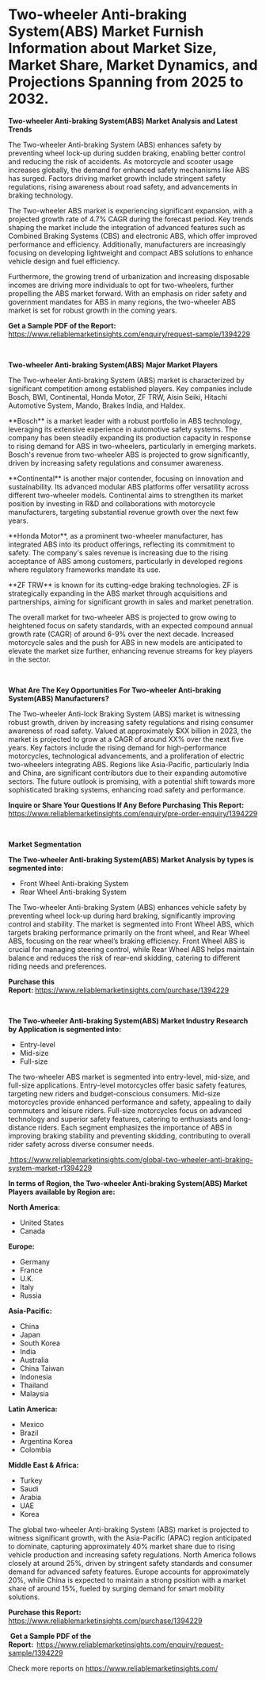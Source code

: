 <p><h1>Two-wheeler Anti-braking System(ABS) Market Furnish Information about Market Size, Market Share, Market Dynamics, and Projections Spanning from 2025 to 2032.</h1></p><p><strong>Two-wheeler Anti-braking System(ABS) Market Analysis and Latest Trends</strong></p>
<p><p>The Two-wheeler Anti-braking System (ABS) enhances safety by preventing wheel lock-up during sudden braking, enabling better control and reducing the risk of accidents. As motorcycle and scooter usage increases globally, the demand for enhanced safety mechanisms like ABS has surged. Factors driving market growth include stringent safety regulations, rising awareness about road safety, and advancements in braking technology.</p><p>The Two-wheeler ABS market is experiencing significant expansion, with a projected growth rate of 4.7% CAGR during the forecast period. Key trends shaping the market include the integration of advanced features such as Combined Braking Systems (CBS) and electronic ABS, which offer improved performance and efficiency. Additionally, manufacturers are increasingly focusing on developing lightweight and compact ABS solutions to enhance vehicle design and fuel efficiency. </p><p>Furthermore, the growing trend of urbanization and increasing disposable incomes are driving more individuals to opt for two-wheelers, further propelling the ABS market forward. With an emphasis on rider safety and government mandates for ABS in many regions, the two-wheeler ABS market is set for robust growth in the coming years.</p></p>
<p><strong>Get a Sample PDF of the Report:&nbsp;</strong> <a href="https://www.reliablemarketinsights.com/enquiry/request-sample/1394229?utm_campaign=3540&utm_medium=2&utm_source=Github&utm_content=ia&utm_term=22032025&utm_id=two-wheeler-anti-braking-systemabs">https://www.reliablemarketinsights.com/enquiry/request-sample/1394229</a></p>
<p>&nbsp;</p>
<p><strong>Two-wheeler Anti-braking System(ABS) Major Market Players</strong></p>
<p><p>The Two-wheeler Anti-braking System (ABS) market is characterized by significant competition among established players. Key companies include Bosch, BWI, Continental, Honda Motor, ZF TRW, Aisin Seiki, Hitachi Automotive System, Mando, Brakes India, and Haldex. </p><p>**Bosch** is a market leader with a robust portfolio in ABS technology, leveraging its extensive experience in automotive safety systems. The company has been steadily expanding its production capacity in response to rising demand for ABS in two-wheelers, particularly in emerging markets. Bosch's revenue from two-wheeler ABS is projected to grow significantly, driven by increasing safety regulations and consumer awareness.</p><p>**Continental** is another major contender, focusing on innovation and sustainability. Its advanced modular ABS platforms offer versatility across different two-wheeler models. Continental aims to strengthen its market position by investing in R&D and collaborations with motorcycle manufacturers, targeting substantial revenue growth over the next few years.</p><p>**Honda Motor**, as a prominent two-wheeler manufacturer, has integrated ABS into its product offerings, reflecting its commitment to safety. The company's sales revenue is increasing due to the rising acceptance of ABS among customers, particularly in developed regions where regulatory frameworks mandate its use.</p><p>**ZF TRW** is known for its cutting-edge braking technologies. ZF is strategically expanding in the ABS market through acquisitions and partnerships, aiming for significant growth in sales and market penetration.</p><p>The overall market for two-wheeler ABS is projected to grow owing to heightened focus on safety standards, with an expected compound annual growth rate (CAGR) of around 6-9% over the next decade. Increased motorcycle sales and the push for ABS in new models are anticipated to elevate the market size further, enhancing revenue streams for key players in the sector.</p></p>
<p>&nbsp;</p>
<p><strong>What Are The Key Opportunities For Two-wheeler Anti-braking System(ABS) Manufacturers?</strong></p>
<p><p>The Two-wheeler Anti-lock Braking System (ABS) market is witnessing robust growth, driven by increasing safety regulations and rising consumer awareness of road safety. Valued at approximately $XX billion in 2023, the market is projected to grow at a CAGR of around XX% over the next five years. Key factors include the rising demand for high-performance motorcycles, technological advancements, and a proliferation of electric two-wheelers integrating ABS. Regions like Asia-Pacific, particularly India and China, are significant contributors due to their expanding automotive sectors. The future outlook is promising, with a potential shift towards more sophisticated braking systems, enhancing road safety and performance.</p></p>
<p><strong>Inquire or Share Your Questions If Any Before Purchasing This Report:</strong> <a href="https://www.reliablemarketinsights.com/enquiry/pre-order-enquiry/1394229?utm_campaign=3540&utm_medium=2&utm_source=Github&utm_content=ia&utm_term=22032025&utm_id=two-wheeler-anti-braking-systemabs">https://www.reliablemarketinsights.com/enquiry/pre-order-enquiry/1394229</a></p>
<p>&nbsp;</p>
<p><strong>Market Segmentation</strong></p>
<p><strong>The Two-wheeler Anti-braking System(ABS) Market Analysis by types is segmented into:</strong></p>
<p><ul><li>Front Wheel Anti-braking System</li><li>Rear Wheel Anti-braking System</li></ul></p>
<p><p>The Two-wheeler Anti-braking System (ABS) enhances vehicle safety by preventing wheel lock-up during hard braking, significantly improving control and stability. The market is segmented into Front Wheel ABS, which targets braking performance primarily on the front wheel, and Rear Wheel ABS, focusing on the rear wheel’s braking efficiency. Front Wheel ABS is crucial for managing steering control, while Rear Wheel ABS helps maintain balance and reduces the risk of rear-end skidding, catering to different riding needs and preferences.</p></p>
<p><strong>Purchase this Report:&nbsp;</strong><a href="https://www.reliablemarketinsights.com/purchase/1394229?utm_campaign=3540&utm_medium=2&utm_source=Github&utm_content=ia&utm_term=22032025&utm_id=two-wheeler-anti-braking-systemabs">https://www.reliablemarketinsights.com/purchase/1394229</a></p>
<p>&nbsp;</p>
<p><strong>The Two-wheeler Anti-braking System(ABS) Market Industry Research by Application is segmented into:</strong></p>
<p><ul><li>Entry-level</li><li>Mid-size</li><li>Full-size</li></ul></p>
<p><p>The two-wheeler ABS market is segmented into entry-level, mid-size, and full-size applications. Entry-level motorcycles offer basic safety features, targeting new riders and budget-conscious consumers. Mid-size motorcycles provide enhanced performance and safety, appealing to daily commuters and leisure riders. Full-size motorcycles focus on advanced technology and superior safety features, catering to enthusiasts and long-distance riders. Each segment emphasizes the importance of ABS in improving braking stability and preventing skidding, contributing to overall rider safety across diverse consumer needs.</p></p>
<p><a href="https://www.reliablemarketinsights.com/global-two-wheeler-anti-braking-system-market-r1394229?utm_campaign=3540&utm_medium=2&utm_source=Github&utm_content=ia&utm_term=22032025&utm_id=two-wheeler-anti-braking-systemabs">&nbsp;https://www.reliablemarketinsights.com/global-two-wheeler-anti-braking-system-market-r1394229</a></p>
<p><strong>In terms of Region, the Two-wheeler Anti-braking System(ABS) Market Players available by Region are:</strong></p>
<p>
    <p> <strong> North America: </strong>
        <ul>
            <li>United States</li>
            <li>Canada</li>
        </ul>
        </p> 
    <p> <strong> Europe: </strong>
        <ul>
            <li>Germany</li>
            <li>France</li>
            <li>U.K.</li>
            <li>Italy</li>
            <li>Russia</li>
        </ul>
        </p> 
    <p> <strong> Asia-Pacific: </strong>
        <ul>
            <li>China</li>
            <li>Japan</li>
            <li>South Korea</li>
            <li>India</li>
            <li>Australia</li>
            <li>China Taiwan</li>
            <li>Indonesia</li>
            <li>Thailand</li>
            <li>Malaysia</li>
        </ul>
        </p> 
    <p> <strong> Latin America: </strong>
        <ul>
            <li>Mexico</li>
            <li>Brazil</li>
            <li>Argentina Korea</li>
            <li>Colombia</li>
        </ul>
        </p> 
    <p> <strong> Middle East & Africa: </strong>
        <ul>
            <li>Turkey</li>
            <li>Saudi</li>
            <li>Arabia</li>
            <li>UAE</li>
            <li>Korea</li>
        </ul>
    </p>
    </p>
<p><p>The global two-wheeler Anti-braking System (ABS) market is projected to witness significant growth, with the Asia-Pacific (APAC) region anticipated to dominate, capturing approximately 40% market share due to rising vehicle production and increasing safety regulations. North America follows closely at around 25%, driven by stringent safety standards and consumer demand for advanced safety features. Europe accounts for approximately 20%, while China is expected to maintain a strong position with a market share of around 15%, fueled by surging demand for smart mobility solutions.</p></p>
<p><strong>Purchase this Report: </strong><a href="https://www.reliablemarketinsights.com/purchase/1394229?utm_campaign=3540&utm_medium=2&utm_source=Github&utm_content=ia&utm_term=22032025&utm_id=two-wheeler-anti-braking-systemabs">https://www.reliablemarketinsights.com/purchase/1394229</a></p>
<p>&nbsp;<strong>Get a Sample PDF of the Report:&nbsp;&nbsp;</strong><a href="https://www.reliablemarketinsights.com/enquiry/request-sample/1394229?utm_campaign=3540&utm_medium=2&utm_source=Github&utm_content=ia&utm_term=22032025&utm_id=two-wheeler-anti-braking-systemabs">https://www.reliablemarketinsights.com/enquiry/request-sample/1394229</a></p>
<p><strong></strong></p>
<p>Check more reports on <a href="https://www.reliablemarketinsights.com/?utm_campaign=3540&utm_medium=2&utm_source=Github&utm_content=ia&utm_term=22032025&utm_id=two-wheeler-anti-braking-systemabs">https://www.reliablemarketinsights.com/</a></p>